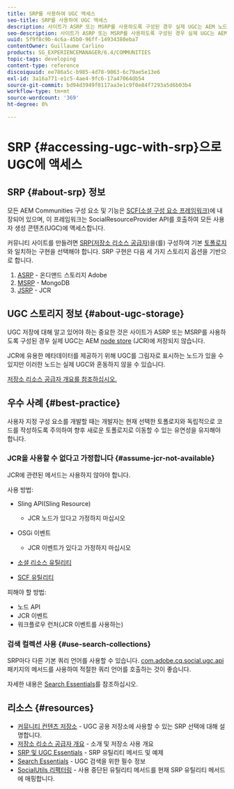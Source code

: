 ```yaml
---
title: SRP를 사용하여 UGC 액세스
seo-title: SRP를 사용하여 UGC 액세스
description: 사이트가 ASRP 또는 MSRP를 사용하도록 구성된 경우 실제 UGC는 AEM 노드 저장소(JCR)에 저장되지 않습니다
seo-description: 사이트가 ASRP 또는 MSRP를 사용하도록 구성된 경우 실제 UGC는 AEM 노드 저장소(JCR)에 저장되지 않습니다
uuid: 5f9f8c9b-4c6a-45b0-96ff-14934380eba7
contentOwner: Guillaume Carlino
products: SG_EXPERIENCEMANAGER/6.4/COMMUNITIES
topic-tags: developing
content-type: reference
discoiquuid: ee786a5c-b985-4d78-9063-6c79ae5e13e6
exl-id: 3a16a771-e1c5-4ae4-9fc6-17a47064db54
source-git-commit: bd94d3949f0117aa3e1c9f0e84f7293a5d6b03b4
workflow-type: tm+mt
source-wordcount: '369'
ht-degree: 0%

---
```


# SRP {#accessing-ugc-with-srp}으로 UGC에 액세스

## SRP {#about-srp} 정보

모든 AEM Communities 구성 요소 및 기능은 [SCF(소셜 구성 요소 프레임워크)](scf.md)에 내장되어 있으며, 이 프레임워크는 SocialResourceProvider API를 호출하여 모든 사용자 생성 콘텐츠(UGC)에 액세스합니다.

커뮤니티 사이트를 만들려면 [SRP(저장소 리소스 공급자)](working-with-srp.md)을(를) 구성하여 기본 [토폴로지](topologies.md)와 일치하는 구현을 선택해야 합니다. SRP 구현은 다음 세 가지 스토리지 옵션을 기반으로 합니다.

1. [ASRP](asrp.md)  - 온디맨드 스토리지 Adobe
2. [MSRP](msrp.md)  - MongoDB
3. [JSRP](jsrp.md)  - JCR

## UGC 스토리지 정보 {#about-ugc-storage}

UGC 저장에 대해 알고 있어야 하는 중요한 것은 사이트가 ASRP 또는 MSRP를 사용하도록 구성된 경우 실제 UGC는 AEM [node store](../../help/sites-deploying/data-store-config.md) (JCR)에 저장되지 않습니다.

JCR에 유용한 메타데이터를 제공하기 위해 UGC를 그림자로 표시하는 노드가 있을 수 있지만 이러한 노드는 실제 UGC와 혼동하지 않을 수 있습니다.

[저장소 리소스 공급자 개요를 참조하십시오.](srp.md)

## 우수 사례 {#best-practice}

사용자 지정 구성 요소를 개발할 때는 개발자는 현재 선택한 토폴로지와 독립적으로 코드를 작성하도록 주의하여 향후 새로운 토폴로지로 이동할 수 있는 유연성을 유지해야 합니다.

### JCR을 사용할 수 없다고 가정합니다 {#assume-jcr-not-available}

JCR에 관련된 메서드는 사용하지 않아야 합니다.

사용 방법:

* Sling API(Sling Resource)
   * JCR 노드가 있다고 가정하지 마십시오

* OSGi 이벤트
   * JCR 이벤트가 있다고 가정하지 마십시오

* [소셜 리소스 유틸리티](socialutils.md#socialresourceutilities-package)
* [SCF 유틸리티](socialutils.md#scfutilities-package)

피해야 할 방법:

* 노드 API
* JCR 이벤트
* 워크플로우 런처(JCR 이벤트를 사용하는)

### 검색 컬렉션 사용 {#use-search-collections}

SRP마다 다른 기본 쿼리 언어를 사용할 수 있습니다. [com.adobe.cq.social.ugc.api](https://helpx.adobe.com/experience-manager/6-4/sites/developing/using/reference-materials/javadoc/com/adobe/cq/social/ugc/api/package-summary.html) 패키지의 메서드를 사용하여 적절한 쿼리 언어를 호출하는 것이 좋습니다.

자세한 내용은 [Search Essentials](search-implementation.md)를 참조하십시오.

## 리소스 {#resources}

* [커뮤니티 컨텐츠 저장소](working-with-srp.md)  - UGC 공용 저장소에 사용할 수 있는 SRP 선택에 대해 설명합니다.
* [저장소 리소스 공급자 개요](srp.md)  - 소개 및 저장소 사용 개요
* [SRP 및 UGC Essentials](srp-and-ugc.md)  - SRP 유틸리티 메서드 및 예제
* [Search Essentials](search-implementation.md)  - UGC 검색을 위한 필수 정보
* [SocialUtils 리팩터링](socialutils.md)  - 사용 중단된 유틸리티 메서드를 현재 SRP 유틸리티 메서드에 매핑합니다.
